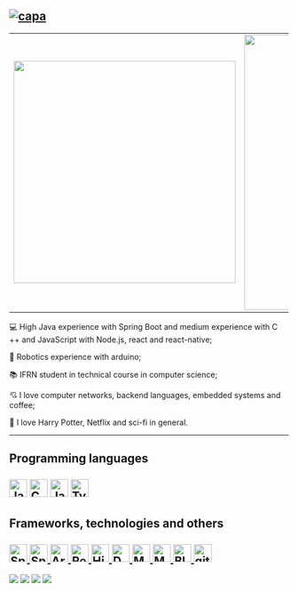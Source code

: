 [![capa](https://github.com/pablodeyvid11/pablodeyvid11/blob/main/github%20background.png)](https://github.com/pablodeyvid11?tab=repositories)
---

<center>
  <table>
    <tr>
        <td><img width="400px" align="center" src="https://github-readme-stats.vercel.app/api/top-langs/?username=pablodeyvid11&hide=html&layout=compact&theme=dark" /></td>
        <td><img width="495px" align="center" src="https://github-readme-stats.vercel.app/api?username=pablodeyvid11&theme=dark" /></td>
    </tr>   
  </table>
</center>  

:computer: High Java experience with Spring Boot and medium experience with C ++ and JavaScript with Node.js, react and react-native;

:robot: Robotics experience with arduino;

:books: IFRN student in technical course in computer science;
 
:cupid: I love computer networks, backend languages, embedded systems and coffee;

:star2: I love Harry Potter, Netflix and sci-fi in general.

---
**Programming languages**
<br>
<br>
<a target="_blank" href="https://www.oracle.com/br/java/"><img src="https://seeklogo.com/images/J/java-logo-7F8B35BAB3-seeklogo.com.png" height="32" alt="Java"/><a/>
<a target="_blank" href="https://pt.wikipedia.org/wiki/C%2B%2B"><img src="https://raw.githubusercontent.com/isocpp/logos/master/cpp_logo.png" height="32"  alt="C++" /><a/>
<a target="_blank" href="https://nodejs.org/en/"><img height="32" src="https://seeklogo.com/images/N/nodejs-logo-FBE122E377-seeklogo.com.png" alt="Javascript"/><a/>
<a target="_blank" href="https://www.typescriptlang.org"><img height="32" src="https://upload.wikimedia.org/wikipedia/commons/thumb/4/4c/Typescript_logo_2020.svg/1200px-Typescript_logo_2020.svg.png" alt="TypeScript"/><a/>
---
**Frameworks, technologies and others**
<br>
<br>
<a target="_blank" href="https://spring.io/projects/spring-boot">
  <img src="https://miro.medium.com/max/856/1*O68LbDvD5Dcsnez73M7v4Q.png" height="32" alt="SpringBoot"/> 
<a/>
<a target="_blank" href="https://spring.io">
  <img src="https://img.icons8.com/color/452/spring-logo.png" height="32"  alt="Spring" />
<a/>
<a target="_blank" href="https://www.arduino.cc">
  <img src="https://brandslogos.com/wp-content/uploads/images/large/arduino-logo-1.png" height="32"  alt="Arduino" />
<a/>
<a target="_blank" href="https://pt.wikipedia.org/wiki/Expressão_regular">
  <img src="https://play-lh.googleusercontent.com/9uPIhxax-m2nFtQLOLYj23bt_Uhq8a8Nzz4zzo7SNEZB99rA3fxHKqnPtcuY3ndCig" height="32"  alt="RegEx" />
<a/>
<a target="_blank" href="https://hibernate.org">
  <img src="https://cdn.freebiesupply.com/logos/large/2x/hibernate-logo-png-transparent.png" height="32"  alt="Hibernate" />
<a/>
<a target="_blank" href="https://www.docker.com">
  <img src="https://www.docker.com/sites/default/files/d8/2019-07/Moby-logo.png" height="32"  alt="Docker" />
<a/>
<a target="_blank" href="https://www.mysql.com">
  <img src="https://www.freepnglogos.com/uploads/logo-mysql-png/logo-mysql-mysql-logo-png-images-are-download-crazypng-21.png" height="32"  alt="MySql" />
<a/>
<a target="_blank" href="https://www.mongodb.com/2">
  <img src="https://img.icons8.com/color/452/mongodb.png" height="32"  alt="MongoDb" />
<a/>
<a target="_blank" href="https://www.blender.org">
  <img src="https://upload.wikimedia.org/wikipedia/commons/thumb/0/0c/Blender_logo_no_text.svg/1200px-Blender_logo_no_text.svg.png" height="32"  alt="Blender" />
<a/>
<a target="_blank" href="https://git-scm.com">
  <img src="https://3.bp.blogspot.com/-xhNpNJJyQhk/XIe4GY78RQI/AAAAAAAAItc/ouueFUj2Hqo5dntmnKqEaBJR4KQ4Q2K3ACK4BGAYYCw/s1600/logo%2Bgit%2Bicon.png" height="32"  alt="git" />
<a/>
---

[![](https://img.shields.io/badge/linkedin-blue)](https://www.linkedin.com/in/pablo-deyvid-de-paiva-7a59261a1/)
[![](https://img.shields.io/badge/instagram-ff69b4)](https://www.instagram.com/pablo_deyvid)
![](https://img.shields.io/github/followers/lauraDamacenoAlmeida?style=social) <img src="http://views.whatilearened.today/views/github/pablodeyvid11/views.svg"/>
